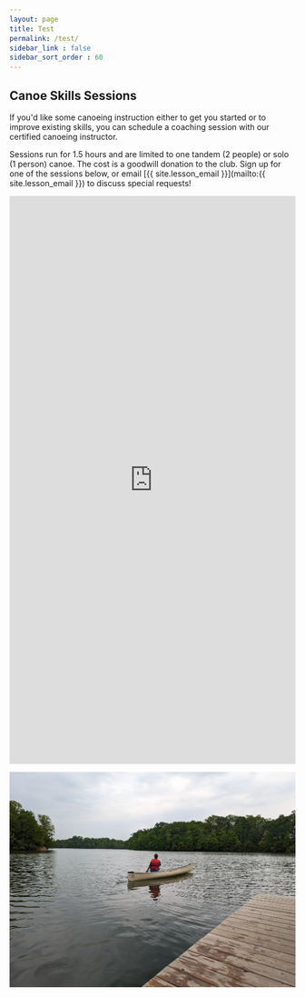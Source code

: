 ```yaml
---
layout: page
title: Test
permalink: /test/
sidebar_link : false
sidebar_sort_order : 60
---
```


## Canoe Skills Sessions
If you'd like some canoeing instruction either to get you started or to
improve existing skills, you can schedule a coaching
session with our certified canoeing instructor. 

Sessions run for 1.5 hours and are limited to one tandem (2 people) or solo (1 person) canoe.
The cost is a goodwill donation to the club. 
Sign up for one of the sessions below, or email [{{ site.lesson_email }}](mailto:{{ site.lesson_email }})
to discuss special requests!

<div style="position:relative;overflow:hidden;width:100%;height:500px;padding-top:500px"><iframe title='Donation form powered by Zeffy' style='position: absolute; border: 0; top:0;left:0;bottom:0;right:0;width:100%;height:100%' src='https://www.zeffy.com/en-CA/embed/ticketing/0c9830e2-b0d4-42a8-9af0-76ce33da020e' allowpaymentrequest allowTransparency="true"></iframe></div>

![A canoe club member paddling a white canoe](/images/canoe_in_water.jpg)